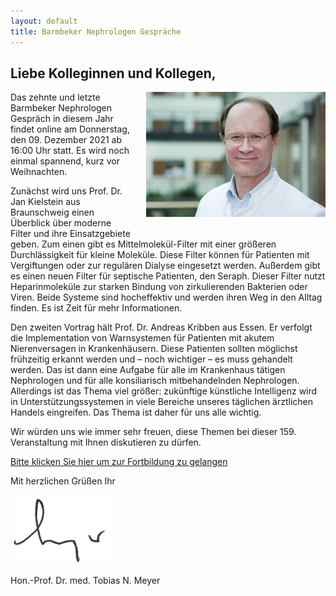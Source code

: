 ```yaml
---
layout: default
title: Barmbeker Nephrologen Gespräche
---
```

## Liebe Kolleginnen und Kollegen,   
   
<img src="/assets/images/CA_Meyer.jpg" height="200rem" style="float:right; margin-left:20px; margin-bottom:20px;">Das zehnte und letzte Barmbeker Nephrologen Gespräch in diesem Jahr findet online am Donnerstag, den 09. Dezember 2021 ab 16:00 Uhr statt. Es wird noch einmal spannend, kurz vor Weihnachten.      
    
Zunächst wird uns Prof. Dr. Jan Kielstein aus Braunschweig einen Überblick über moderne Filter und ihre Einsatzgebiete geben. Zum einen gibt es Mittelmolekül-Filter mit einer größeren Durchlässigkeit für kleine Moleküle. Diese Filter können für Patienten mit Vergiftungen oder zur regulären Dialyse eingesetzt werden. Außerdem gibt es einen neuen Filter für septische Patienten, den Seraph. Dieser Filter nutzt Heparinmoleküle zur starken Bindung von zirkulierenden Bakterien oder Viren. Beide Systeme sind hocheffektiv und werden ihren Weg in den Alltag finden. Es ist Zeit für mehr Informationen.      
    
Den zweiten Vortrag hält Prof. Dr. Andreas Kribben aus Essen. Er verfolgt die Implementation von Warnsystemen für Patienten mit akutem Nierenversagen in Krankenhäusern. Diese Patienten sollten möglichst frühzeitig erkannt werden und – noch wichtiger – es muss gehandelt werden. Das ist dann eine Aufgabe für alle im Krankenhaus tätigen Nephrologen und für alle konsiliarisch mitbehandelnden Nephrologen. Allerdings ist das Thema viel größer: zukünftige künstliche Intelligenz wird in Unterstützungssystemen in viele Bereiche unseres täglichen ärztlichen Handels eingreifen. Das Thema ist daher für uns alle wichtig.      
    
Wir würden uns wie immer sehr freuen, diese Themen bei dieser 159. Veranstaltung mit Ihnen diskutieren zu dürfen.         
   
<a class="button" href="https://teams.microsoft.com/l/meetup-join/19%3ameeting_MTFhZjE5YmYtZjgwYS00YWRkLWIwMjItNDJjMTU5OTIwMjc5%40thread.v2/0?context=%7b%22Tid%22%3a%22e6160a47-a12e-4ab1-be56-bddd09456693%22%2c%22Oid%22%3a%2254de3200-43af-4cbb-8fde-9d0457be7bcb%22%7d" target="_blank">Bitte klicken Sie hier um zur Fortbildung zu gelangen</a>  

Mit herzlichen Grüßen Ihr  

![Unterschrift Prof. Meyer](/assets/images/unterschrift-meyer.png)  

Hon.-Prof. Dr. med. Tobias N. Meyer  
